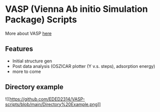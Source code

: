 # VASP (Vienna Ab initio Simulation Package) Scripts
More about VASP [here](https://www.vasp.at/)

## Features
- Initial structure gen
- Post data analysis (OSZICAR plotter (Y v.s. steps), adsorption energy)
- more to come

## Directory example
![[https://github.com/EDED2314/VASP-scripts/blob/main/Directory%20Example.png]]
